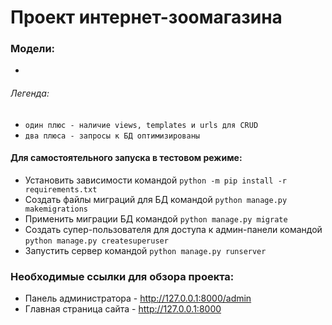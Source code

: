 # Проект интернет-зоомагазина

### Модели:

*

###### Легенда:

* `один плюс - наличие views, templates и urls для CRUD`
* `два плюса - запросы к БД оптимизированы`

#### Для самостоятельного запуска в тестовом режиме:

* Установить зависимости командой `python -m pip install -r requirements.txt`
* Создать файлы миграций для БД командой `python manage.py makemigrations`
* Применить миграции БД командой `python manage.py migrate`
* Создать супер-пользователя для доступа к админ-панели командой `python manage.py createsuperuser`
* Запустить сервер командой `python manage.py runserver`

### Необходимые ссылки для обзора проекта:

* Панель администратора - http://127.0.0.1:8000/admin
* Главная страница сайта - http://127.0.0.1:8000
